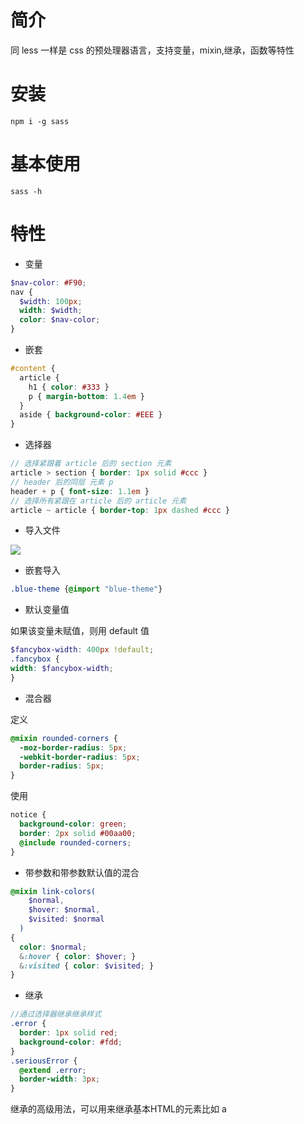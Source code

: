 # 简介

同 less 一样是 css 的预处理器语言，支持变量，mixin,继承，函数等特性

# 安装

~~~shell
npm i -g sass
~~~

# 基本使用

~~~shell
sass -h
~~~

# 特性

* 变量

~~~scss
$nav-color: #F90;
nav {
  $width: 100px;
  width: $width;
  color: $nav-color;
}
~~~

* 嵌套

~~~scss
#content {
  article {
    h1 { color: #333 }
    p { margin-bottom: 1.4em }
  }
  aside { background-color: #EEE }
}
~~~

* 选择器

~~~scss
// 选择紧跟着 article 后的 section 元素
article > section { border: 1px solid #ccc }
// header 后的同层 元素 p
header + p { font-size: 1.1em }
// 选择所有紧跟在 article 后的 article 元素
article ~ article { border-top: 1px dashed #ccc }
~~~

* 导入文件

![](https://www.sass.hk/images/p1.png)

* 嵌套导入

~~~scss
.blue-theme {@import "blue-theme"}
~~~

* 默认变量值

如果该变量未赋值，则用 default 值

~~~scss
$fancybox-width: 400px !default;
.fancybox {
width: $fancybox-width;
}
~~~

* 混合器

定义

~~~scss
@mixin rounded-corners {
  -moz-border-radius: 5px;
  -webkit-border-radius: 5px;
  border-radius: 5px;
}
~~~

使用

~~~scss
notice {
  background-color: green;
  border: 2px solid #00aa00;
  @include rounded-corners;
}
~~~

* 带参数和带参数默认值的混合

~~~scss
@mixin link-colors(
    $normal,
    $hover: $normal,
    $visited: $normal
  )
{
  color: $normal;
  &:hover { color: $hover; }
  &:visited { color: $visited; }
}
~~~

* 继承

~~~scss
//通过选择器继承继承样式
.error {
  border: 1px solid red;
  background-color: #fdd;
}
.seriousError {
  @extend .error;
  border-width: 3px;
}
~~~

继承的高级用法，可以用来继承基本HTML的元素比如 a